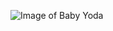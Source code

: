 ![Image of Baby Yoda](https://cdn.shopify.com/s/files/1/2437/4099/products/l_2000x2000.jpg?v=1607018728)
